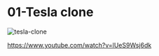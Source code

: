 # 01-Tesla clone

![tesla-clone](https://github.com/Jonnynsk/01-tesla-clone/blob/master/public/images/tesla-clone.png)

https://www.youtube.com/watch?v=lUeS9Wsj6dk
